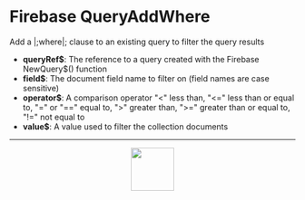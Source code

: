 # Firebase QueryAddWhere
Add a |;where|; clause to an existing query to filter the query results
- **queryRef&dollar;**: The reference to a query created with the Firebase NewQuery&dollar;() function
- **field&dollar;**: The document field name to filter on (field names are case sensitive)
- **operator&dollar;**: A comparison operator "<" less than, "<=" less than or equal to, "=" or "==" equal to, ">" greater than, ">=" greater than or equal to, "!=" not equal to
- **value&dollar;**: A value used to filter the collection documents
---
<p align="center"><img valign="middle" width="76px" src="https://drive.google.com/uc?export=view&id=1c2KO0LJpvMS9X9CAGV6dOfciR7OWhdKA" /></p>